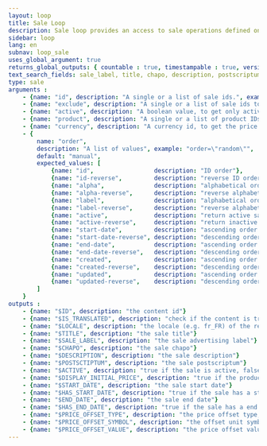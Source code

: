```yaml
---
layout: loop
title: Sale Loop
description: Sale loop provides an access to sale operations defined on your shop.
sidebar: loop
lang: en
subnav: loop_sale
uses_global_argument: true
returns_global_outputs: { countable : true, timestampable : true, versionable : false }
text_search_fields: sale_label, title, chapo, description, postscriptum
type: sale
arguments :
    - {name: "id", description: "A single or a list of sale ids.", example: "id=\"2\", id=\"1,4,7\""}
    - {name: "exclude", description: "A single or a list of sale ids to excluded from results.", example: "id=\"2\", id=\"1,4,7\""}
    - {name: "active", description: "A boolean value, to get only active (1) or inactive sales (0) or both (*)", example: "active=\"1\"", default: "1"}
    - {name: "product", description: "A single or a list of product IDs. If specified, the loop will return the sales in which these products are selected", example: "id=\"2\", id=\"1,4,7\""}
    - {name: "currency", description: "A currency id, to get the price offset defined for this currency", example: "currency=\"1\"", default: "The current shop currency"}
    - {
        name: "order",
        description: "A list of values", example: "order=\"random\"",
        default: "manual",
        expected_values: [
            {name: "id",                 description: "ID order"},
            {name: "id-reverse",         description: "reverse ID order"},
            {name: "alpha",              description: "alphabetical order on title"},
            {name: "alpha-reverse",      description: "reverse alphabetical order on title"},
            {name: "label",              description: "alphabetical order on sale label"},
            {name: "label-reverse",      description: "reverse alphabetical order on sale label"},
            {name: "active",             description: "return active sales first"},
            {name: "active-reverse",     description: "return inactive sales first"},
            {name: "start-date",         description: "ascending order on sale start date"},
            {name: "start-date-reverse", description: "descending order sale end date"},
            {name: "end-date",           description: "ascending order on sale end date"},
            {name: "end-date-reverse",   description: "descending order sale start date"},
            {name: "created",            description: "ascending order on date of sale creation"},
            {name: "created-reverse",    description: "descending order on date of sale creation"},
            {name: "updated",            description: "ascending order on date of sale update"},
            {name: "updated-reverse",    description: "descending order on date of sale update"}
        ]
    }
outputs :
    - {name: "$ID", description: "the content id"}
    - {name: "$IS_TRANSLATED", description: "check if the content is translated"}
    - {name: "$LOCALE", description: "the locale (e.g. fr_FR) of the returned data"}
    - {name: "$TITLE", description: "the sale title"}
    - {name: "$SALE_LABEL", description: "the sale advertising label"}
    - {name: "$CHAPO", description: "the sale chapo"}
    - {name: "$DESCRIPTION", description: "the sale description"}
    - {name: "$POSTSCTIPTUM", description: "the sale postscriptum"}
    - {name: "$ACTIVE", description: "true if the sale is active, false otherwise"}
    - {name: "$DISPLAY_INITIAL_PRICE", description: "true if the products initial price should be displayed, false otherwise"}
    - {name: "$START_DATE", description: "the sale start date"}
    - {name: "$HAS_START_DATE", description: "true if the sale has a start date, false otherwise"}
    - {name: "$END_DATE", description: "the sale end date"}
    - {name: "$HAS_END_DATE", description: "true if the sale has a end date, false otherwise"}
    - {name: "$PRICE_OFFSET_TYPE", description: "the price offset type, P for a percentage, A for an amount"}
    - {name: "$PRICE_OFFSET_SYMBOL", description: "the offset unit symbol, % for a percentage, the currency symbol for an amount"}
    - {name: "$PRICE_OFFSET_VALUE", description: "the price offset value, as a percentage (0-100) or a constant amount."}
---
```


